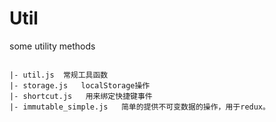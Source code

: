 # Util
some utility methods

```

|- util.js  常规工具函数
|- storage.js   localStorage操作
|- shortcut.js   用来绑定快捷键事件
|- immutable_simple.js   简单的提供不可变数据的操作，用于redux。
